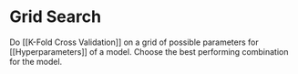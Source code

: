 
# Grid Search

Do [[K-Fold Cross Validation]] on a grid of possible parameters for [[Hyperparameters]] of a model. Choose the best performing combination for the model. 

